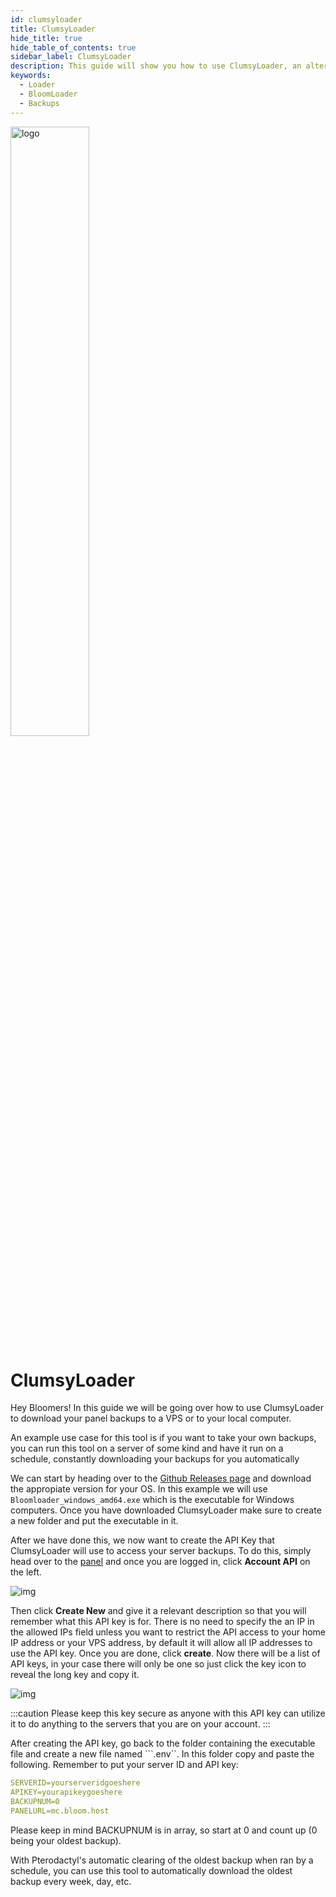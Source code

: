 ```yaml
---
id: clumsyloader
title: ClumsyLoader
hide_title: true
hide_table_of_contents: true
sidebar_label: ClumsyLoader
description: This guide will show you how to use ClumsyLoader, an alternative way to download your panel backups to your VPS or computer.
keywords:
  - Loader
  - BloomLoader
  - Backups
---
```


<div class="text--center">
<img src="https://bloom.host/logo-white.svg" alt="logo" height="50%" width="50%"/>
<h1>ClumsyLoader</h1>
</div>

Hey Bloomers! In this guide we will be going over how to use ClumsyLoader to download your panel backups to a VPS or to your local computer.

An example use case for this tool is if you want to take your own backups, you can run this tool on a server of some kind and have it run on a schedule, constantly downloading your backups for you automatically

We can start by heading over to the [Github Releases page](https://github.com/ClumsyAdmin/ClumsyLoader/releases) and download the appropiate version for your OS. In this example we will use ```Bloomloader_windows_amd64.exe``` which is the executable for Windows computers. Once you have downloaded ClumsyLoader make sure to create a new folder and put the executable in it.

After we have done this, we now want to create the API Key that ClumsyLoader will use to access your server backups. To do this, simply head over to the [panel](https://mc.bloom.host/) and once you are logged in, click **Account API** on the left.

<div class="text--center">
<img src={require('../../static/imgs/extras/srvcontrol/1.png').default} alt="img"/></div>

Then click **Create New** and give it a relevant description so that you will remember what this API key is for. There is no need to specify the an IP in the allowed IPs field unless you want to restrict the API access to your home IP address or your VPS address, by default it will allow all IP addresses to use the API key. Once you are done, click **create**. Now there will be a list of API keys, in your case there will only be one so just click the key icon to reveal the long key and copy it. 

<div class="text--center">
<img src={require('../../static/imgs/extras/srvcontrol/2.png').default} alt="img"/></div>

:::caution
Please keep this key secure as anyone with this API key can utilize it to do anything to the servers that you are on your account. 
:::

After creating the API key, go back to the folder containing the executable file and create a new file named ```.env``. In this folder copy and paste the following. Remember to put your server ID and API key: 

```YAML
SERVERID=yourserveridgoeshere
APIKEY=yourapikeygoeshere
BACKUPNUM=0
PANELURL=mc.bloom.host
```

Please keep in mind BACKUPNUM is in array, so start at 0 and count up (0 being your oldest backup).

With Pterodactyl's automatic clearing of the oldest backup when ran by a schedule, you can use this tool to automatically download the oldest backup every week, day, etc.